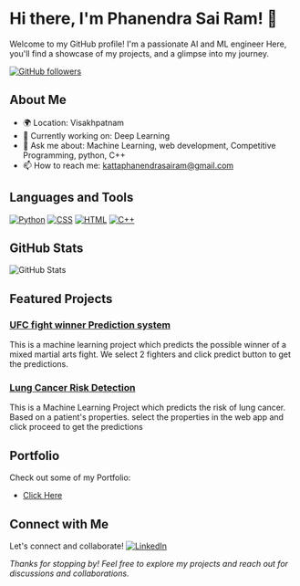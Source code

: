 <!-- Title -->
# Hi there, I'm Phanendra Sai Ram! 👋

<!-- Introduction -->
Welcome to my GitHub profile! I'm a passionate AI and ML engineer Here, you'll find a showcase of my projects, and a glimpse into my journey.

<!-- Badges (GitHub Stats, Social Media) -->
[![GitHub followers](https://img.shields.io/github/followers/heisenberg3376?label=Follow&style=social)](https://github.com/heisenberg3376)
<!--[![Twitter Follow](https://img.shields.io/twitter/follow/YourTwitterHandle?style=social)](https://twitter.com/YourTwitterHandle)-->
<!-- Add more badges for other social media profiles -->

<!-- About Me -->
## About Me
- 🌍 Location: Visakhpatnam
- 💼 Currently working on: Deep Learning
- 💬 Ask me about: Machine Learning, web development, Competitive Programming, python, C++
- 📫 How to reach me: kattaphanendrasairam@gmail.com

<!-- Languages and Tools -->
## Languages and Tools
[![Python](https://img.shields.io/badge/-Python-3776AB?style=flat-square&logo=python&logoColor=white)]()
[![CSS](https://img.shields.io/badge/CSS-239120?&style=for-the-badge&logo=css3&logoColor=white)]()
[![HTML](	https://img.shields.io/badge/HTML5-E34F26?style=for-the-badge&logo=html5&logoColor=white)]()
[![C++](https://img.shields.io/badge/C%2B%2B-00599C?style=for-the-badge&logo=c%2B%2B&logoColor=white)]()



<!--[![JavaScript](https://img.shields.io/badge/-JavaScript-F7DF1E?style=flat-square&logo=javascript&logoColor=black)]()-->

<!-- Add more badges for languages, tools, and frameworks -->

<!-- GitHub Stats -->
## GitHub Stats
![GitHub Stats](https://github-readme-stats.vercel.app/api?username=heisenberg3376&show_icons=true&theme=dracula)

<!-- Featured Projects -->
## Featured Projects
### [UFC fight winner Prediction system](https://github.com/heisenberg3376/UFC-fight-winner-Prediction-System)
This is a machine learning project which predicts the possible winner of a mixed martial arts fight. We select 2 fighters and click predict button to get the predictions.

### [Lung Cancer Risk Detection](https://github.com/heisenberg3376/Lung-Cancer-Risk-Detection-System)
This is a Machine Learning Project which predicts the risk of lung cancer. Based on a patient's properties. select the properties in the web app and click proceed to get the predictions

<!-- Blogs and Tutorials -->
## Portfolio
Check out some of my Portfolio:
- [Click Here](heisenberg3376.github.io/PhanendraPortfolio.github.io/)


<!-- Connect with Me -->
## Connect with Me
Let's connect and collaborate!
[![LinkedIn](https://img.shields.io/badge/-LinkedIn-0077B5?style=flat-square&logo=linkedin)](https://www.linkedin.com/in/phanendra-sai-ram-505313226/)

<!-- Footer -->
_Thanks for stopping by! Feel free to explore my projects and reach out for discussions and collaborations._

